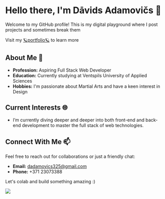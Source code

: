 # Hello there, I'm Dāvids Adamovičs 👋

Welcome to my GitHub profile! This is my digital playground where I post projects and sometimes break them

Visit my [🪐portfolio🪐](https://www.dadamov.info/) to learn more
## About Me 🚀
- **Profession:** Aspiring Full Stack Web Developer
- **Education:** Currently studying at Ventspils University of Applied Sciences
- **Hobbies:** I'm passionate about Martial Arts and have a keen interest in Design

## Current Interests 🌐
- I’m currently diving deeper and deeper into both front-end and back-end development to master the full stack of web technologies.

## Connect With Me 📫
Feel free to reach out for collaborations or just a friendly chat:
- **Email:** [dadamovics325@gmail.com](mailto:dadamovics325@gmail.com)
- **Phone:** +371 23073388

Let's colab and build something amazing :)


![](https://komarev.com/ghpvc/?username=Davids-Adamovics&label=My+Github+Visitors&color=blueviolet)
